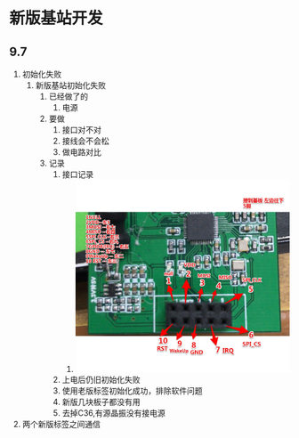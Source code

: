# 新版基站开发
## 9.7 
1. 初始化失败
    1. 新版基站初始化失败
        1. 已经做了的
            1. 电源
        2. 要做
            1. 接口对不对
            2. 接线会不会松
            3. 做电路对比
        3. 记录
            1. 接口记录
                1. ![](../img/anchorInterface.jpg)
            2. 上电后仍旧初始化失败
            3. 使用老版标签初始化成功，排除软件问题
            4. 新版几块板子都没有用
            5. 去掉C36,有源晶振没有接电源
2. 两个新版标签之间通信